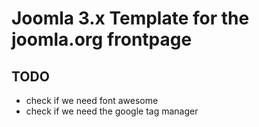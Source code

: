 # Joomla 3.x Template for the joomla.org frontpage

## TODO
* check if we need font awesome
* check if we need the google tag manager
